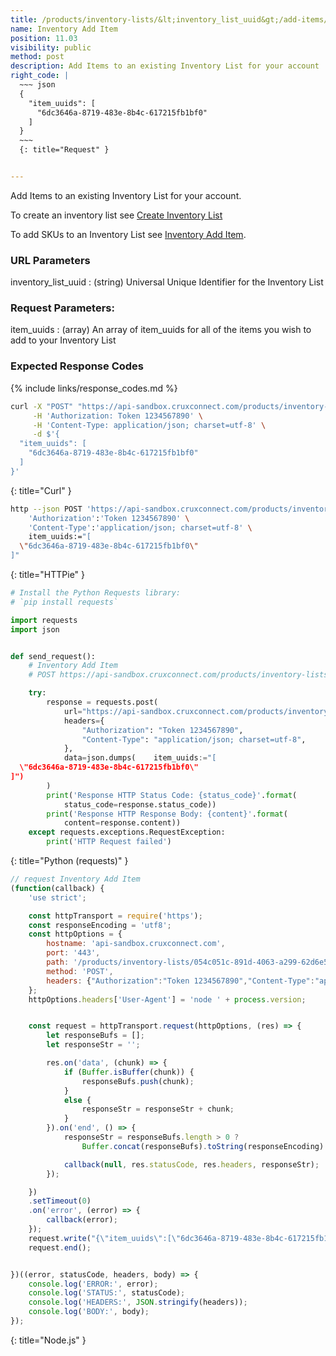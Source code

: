 ```yaml
---
title: /products/inventory-lists/&lt;inventory_list_uuid&gt;/add-items/
name: Inventory Add Item
position: 11.03
visibility: public
method: post
description: Add Items to an existing Inventory List for your account
right_code: |
  ~~~ json
  {
    "item_uuids": [
      "6dc3646a-8719-483e-8b4c-617215fb1bf0"
    ]
  }
  ~~~
  {: title="Request" }


---
```

Add Items to an existing Inventory List for your account.

To create an inventory list see [Create Inventory List](/#product_retailercreate_inventory_list)

To add SKUs to an Inventory List see [Inventory Add Item](/#product_retailerinventory_add_sku).

### URL Parameters

inventory_list_uuid
: (string) Universal Unique Identifier for the Inventory List

### Request Parameters:

item_uuids
: (array) An array of item_uuids for all of the items you wish to add to your Inventory List

### Expected Response Codes

{% include links/response_codes.md %}


~~~ bash
curl -X "POST" "https://api-sandbox.cruxconnect.com/products/inventory-lists/054c051c-891d-4063-a299-62d6e5036e53/add-items/" \
     -H 'Authorization: Token 1234567890' \
     -H 'Content-Type: application/json; charset=utf-8' \
     -d $'{
  "item_uuids": [
    "6dc3646a-8719-483e-8b4c-617215fb1bf0"
  ]
}'

~~~
{: title="Curl" }

~~~ bash
http --json POST 'https://api-sandbox.cruxconnect.com/products/inventory-lists/054c051c-891d-4063-a299-62d6e5036e53/add-items/' \
    'Authorization':'Token 1234567890' \
    'Content-Type':'application/json; charset=utf-8' \
    item_uuids:="[
  \"6dc3646a-8719-483e-8b4c-617215fb1bf0\"
]"

~~~
{: title="HTTPie" }

~~~ python
# Install the Python Requests library:
# `pip install requests`

import requests
import json


def send_request():
    # Inventory Add Item
    # POST https://api-sandbox.cruxconnect.com/products/inventory-lists/054c051c-891d-4063-a299-62d6e5036e53/add-items/

    try:
        response = requests.post(
            url="https://api-sandbox.cruxconnect.com/products/inventory-lists/054c051c-891d-4063-a299-62d6e5036e53/add-items/",
            headers={
                "Authorization": "Token 1234567890",
                "Content-Type": "application/json; charset=utf-8",
            },
            data=json.dumps(    item_uuids:="[
  \"6dc3646a-8719-483e-8b4c-617215fb1bf0\"
]")
        )
        print('Response HTTP Status Code: {status_code}'.format(
            status_code=response.status_code))
        print('Response HTTP Response Body: {content}'.format(
            content=response.content))
    except requests.exceptions.RequestException:
        print('HTTP Request failed')

~~~
{: title="Python (requests)" }

~~~ javascript
// request Inventory Add Item
(function(callback) {
    'use strict';

    const httpTransport = require('https');
    const responseEncoding = 'utf8';
    const httpOptions = {
        hostname: 'api-sandbox.cruxconnect.com',
        port: '443',
        path: '/products/inventory-lists/054c051c-891d-4063-a299-62d6e5036e53/add-items/',
        method: 'POST',
        headers: {"Authorization":"Token 1234567890","Content-Type":"application/json; charset=utf-8"}
    };
    httpOptions.headers['User-Agent'] = 'node ' + process.version;


    const request = httpTransport.request(httpOptions, (res) => {
        let responseBufs = [];
        let responseStr = '';

        res.on('data', (chunk) => {
            if (Buffer.isBuffer(chunk)) {
                responseBufs.push(chunk);
            }
            else {
                responseStr = responseStr + chunk;
            }
        }).on('end', () => {
            responseStr = responseBufs.length > 0 ?
                Buffer.concat(responseBufs).toString(responseEncoding) : responseStr;

            callback(null, res.statusCode, res.headers, responseStr);
        });

    })
    .setTimeout(0)
    .on('error', (error) => {
        callback(error);
    });
    request.write("{\"item_uuids\":[\"6dc3646a-8719-483e-8b4c-617215fb1bf0\"]}")
    request.end();


})((error, statusCode, headers, body) => {
    console.log('ERROR:', error);
    console.log('STATUS:', statusCode);
    console.log('HEADERS:', JSON.stringify(headers));
    console.log('BODY:', body);
});

~~~
{: title="Node.js" }
